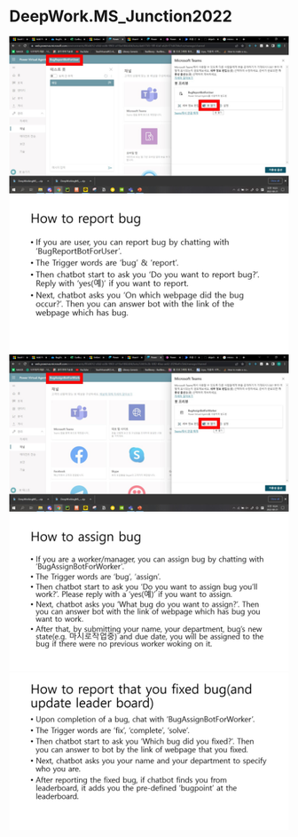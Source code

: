 # DeepWork.MS_Junction2022
![](Demo/Slide1.jpg)
![](Demo/Slide2.jpg)
![](Demo/Slide3.jpg)
![](Demo/Slide4.jpg)
![](Demo/Slide5.jpg)
